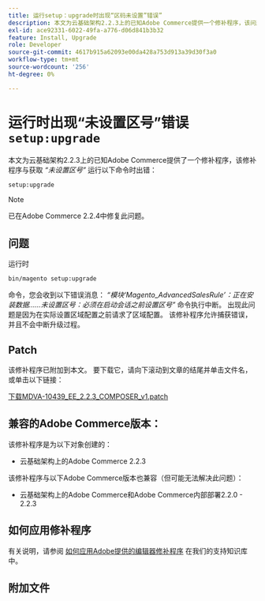 ```yaml
---
title: 运行setup：upgrade时出现“区码未设置”错误”
description: 本文为云基础架构2.2.3上的已知Adobe Commerce提供一个修补程序，该问题与运行setup：upgrade命令时出现*未设置区码*错误相关。
exl-id: ace92331-6022-49fa-a776-d06d841b3b32
feature: Install, Upgrade
role: Developer
source-git-commit: 4617b915a62093e00da428a753d913a39d30f3a0
workflow-type: tm+mt
source-wordcount: '256'
ht-degree: 0%

---
```


# 运行时出现“未设置区号”错误 `setup:upgrade`

本文为云基础架构2.2.3上的已知Adobe Commerce提供了一个修补程序，该修补程序与获取 *“未设置区号”* 运行以下命令时出错：

```bash
setup:upgrade
```

>[!NOTE]
>
>已在Adobe Commerce 2.2.4中修复此问题。

## 问题

运行时

```bash
bin/magento setup:upgrade
```

命令，您会收到以下错误消息： *“模块‘Magento\_AdvancedSalesRule’：正在安装数据……未设置区号：必须在启动会话之前设置区号”* 命令执行中断。 出现此问题是因为在实际设置区域配置之前请求了区域配置。 该修补程序允许捕获错误，并且不会中断升级过程。

## Patch

该修补程序已附加到本文。 要下载它，请向下滚动到文章的结尾并单击文件名，或单击以下链接：

[下载MDVA-10439\_EE\_2.2.3\_COMPOSER\_v1.patch](assets/MDVA-10439_EE_2.2.3_COMPOSER_v1.patch.zip)

## 兼容的Adobe Commerce版本：

该修补程序是为以下对象创建的：

* 云基础架构上的Adobe Commerce 2.2.3

该修补程序与以下Adobe Commerce版本也兼容（但可能无法解决此问题）：

* 云基础架构上的Adobe Commerce和Adobe Commerce内部部署2.2.0 - 2.2.3

## 如何应用修补程序

有关说明，请参阅 [如何应用Adobe提供的编辑器修补程序](/help/how-to/general/how-to-apply-a-composer-patch-provided-by-magento.md) 在我们的支持知识库中。

## 附加文件
